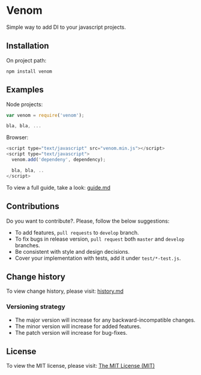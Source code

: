 # Venom

Simple way to add DI to your javascript projects.

## Installation

On project path:

```
npm install venom
```

## Examples

Node projects:

```js
var venom = require('venom');

bla, bla, ...

```

Browser:

```js
<script type="text/javascript" src="venom.min.js"></script>
<script type="text/javascript">
  venom.add('dependeny', dependency);

  bla, bla, ..
</script>
```

To view a full guide, take a look: [guide.md](https://github.com/dgaubert/venom/blob/master/docs/guide.md)

## Contributions

Do you want to contribute?. Please, follow the below suggestions:
  - To add features, `pull requests` to `develop` branch.
  - To fix bugs in release version, `pull request` both `master` and `develop` branches.
  - Be consistent with style and design decisions.
  - Cover your implementation with tests, add it under `test/*-test.js`.

## Change history

To view change history, please visit: [history.md](https://github.com/dgaubert/venom/blob/master/docs/hystory.md)

### Versioning strategy

  - The major version will increase for any backward-incompatible changes.
  - The minor version will increase for added features.
  - The patch version will increase for bug-fixes.

## License

To view the MIT license, please visit: [The MIT License (MIT)](https://github.com/dgaubert/venom/blob/master/LICENSE)
